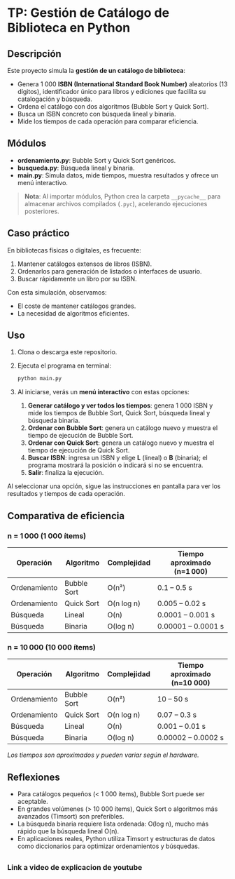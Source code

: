 # TP: Gestión de Catálogo de Biblioteca en Python

## Descripción

Este proyecto simula la **gestión de un catálogo de biblioteca**:

* Genera 1 000 **ISBN (International Standard Book Number)** aleatorios (13 dígitos), identificador único para libros y ediciones que facilita su catalogación y búsqueda.
* Ordena el catálogo con dos algoritmos (Bubble Sort y Quick Sort).
* Busca un ISBN concreto con búsqueda lineal y binaria.
* Mide los tiempos de cada operación para comparar eficiencia.

## Módulos

* **ordenamiento.py**: Bubble Sort y Quick Sort genéricos.
* **busqueda.py**: Búsqueda lineal y binaria.
* **main.py**: Simula datos, mide tiempos, muestra resultados y ofrece un menú interactivo.

> **Nota**: Al importar módulos, Python crea la carpeta `__pycache__` para almacenar archivos compilados (`.pyc`), acelerando ejecuciones posteriores.

## Caso práctico

En bibliotecas físicas o digitales, es frecuente:

1. Mantener catálogos extensos de libros (ISBN).
2. Ordenarlos para generación de listados o interfaces de usuario.
3. Buscar rápidamente un libro por su ISBN.

Con esta simulación, observamos:

* El coste de mantener catálogos grandes.
* La necesidad de algoritmos eficientes.

## Uso

1. Clona o descarga este repositorio.
2. Ejecuta el programa en terminal:

   ```bash
   python main.py
   ```
3. Al iniciarse, verás un **menú interactivo** con estas opciones:

   1. **Generar catálogo y ver todos los tiempos**: genera 1 000 ISBN y mide los tiempos de Bubble Sort, Quick Sort, búsqueda lineal y búsqueda binaria.
   2. **Ordenar con Bubble Sort**: genera un catálogo nuevo y muestra el tiempo de ejecución de Bubble Sort.
   3. **Ordenar con Quick Sort**: genera un catálogo nuevo y muestra el tiempo de ejecución de Quick Sort.
   4. **Buscar ISBN**: ingresa un ISBN y elige **L** (lineal) o **B** (binaria); el programa mostrará la posición o indicará si no se encuentra.
   5. **Salir**: finaliza la ejecución.

Al seleccionar una opción, sigue las instrucciones en pantalla para ver los resultados y tiempos de cada operación.

## Comparativa de eficiencia

### n = 1 000 (1 000 ítems)

| Operación    | Algoritmo   | Complejidad | Tiempo aproximado (n=1 000) |
| ------------ | ----------- | ----------- | --------------------------- |
| Ordenamiento | Bubble Sort | O(n²)       | 0.1 – 0.5 s                 |
| Ordenamiento | Quick Sort  | O(n log n)  | 0.005 – 0.02 s              |
| Búsqueda     | Lineal      | O(n)        | 0.0001 – 0.001 s            |
| Búsqueda     | Binaria     | O(log n)    | 0.00001 – 0.0001 s          |

### n = 10 000 (10 000 ítems)

| Operación    | Algoritmo   | Complejidad | Tiempo aproximado (n=10 000) |
| ------------ | ----------- | ----------- | ---------------------------- |
| Ordenamiento | Bubble Sort | O(n²)       | 10 – 50 s                    |
| Ordenamiento | Quick Sort  | O(n log n)  | 0.07 – 0.3 s                 |
| Búsqueda     | Lineal      | O(n)        | 0.001 – 0.01 s               |
| Búsqueda     | Binaria     | O(log n)    | 0.00002 – 0.0002 s           |

*Los tiempos son aproximados y pueden variar según el hardware.*

## Reflexiones

* Para catálogos pequeños (< 1 000 ítems), Bubble Sort puede ser aceptable.
* En grandes volúmenes (> 10 000 ítems), Quick Sort o algoritmos más avanzados (Timsort) son preferibles.
* La búsqueda binaria requiere lista ordenada: O(log n), mucho más rápido que la búsqueda lineal O(n).
* En aplicaciones reales, Python utiliza Timsort y estructuras de datos como diccionarios para optimizar ordenamientos y búsquedas.

##

### Link a video de explicacion de youtube